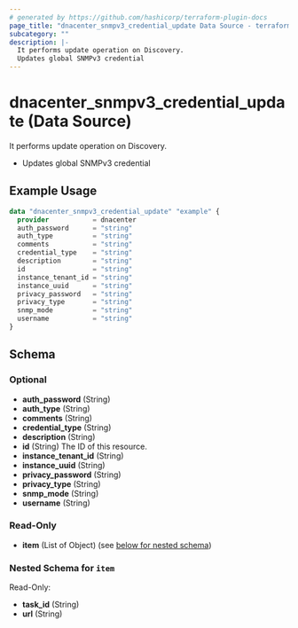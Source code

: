 ```yaml
---
# generated by https://github.com/hashicorp/terraform-plugin-docs
page_title: "dnacenter_snmpv3_credential_update Data Source - terraform-provider-dnacenter"
subcategory: ""
description: |-
  It performs update operation on Discovery.
  Updates global SNMPv3 credential
---
```


# dnacenter_snmpv3_credential_update (Data Source)

It performs update operation on Discovery.

- Updates global SNMPv3 credential

## Example Usage

```terraform
data "dnacenter_snmpv3_credential_update" "example" {
  provider           = dnacenter
  auth_password      = "string"
  auth_type          = "string"
  comments           = "string"
  credential_type    = "string"
  description        = "string"
  id                 = "string"
  instance_tenant_id = "string"
  instance_uuid      = "string"
  privacy_password   = "string"
  privacy_type       = "string"
  snmp_mode          = "string"
  username           = "string"
}
```

<!-- schema generated by tfplugindocs -->
## Schema

### Optional

- **auth_password** (String)
- **auth_type** (String)
- **comments** (String)
- **credential_type** (String)
- **description** (String)
- **id** (String) The ID of this resource.
- **instance_tenant_id** (String)
- **instance_uuid** (String)
- **privacy_password** (String)
- **privacy_type** (String)
- **snmp_mode** (String)
- **username** (String)

### Read-Only

- **item** (List of Object) (see [below for nested schema](#nestedatt--item))

<a id="nestedatt--item"></a>
### Nested Schema for `item`

Read-Only:

- **task_id** (String)
- **url** (String)


